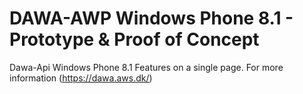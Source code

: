# DAWA-AWP Windows Phone 8.1 - Prototype & Proof of Concept
Dawa-Api Windows Phone 8.1
Features on a single page.
For more information (https://dawa.aws.dk/)
